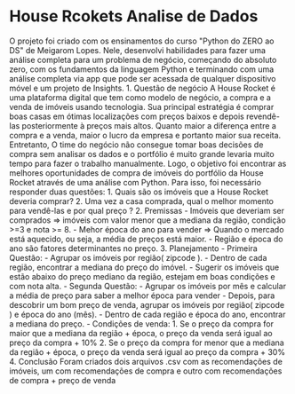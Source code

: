 # House Rcokets Analise de Dados
 O projeto foi criado com os ensinamentos do curso "Python do ZERO ao DS" de Meigarom Lopes. Nele, desenvolvi habilidades para fazer uma análise completa para um problema de negócio, começando do absoluto zero, com os fundamentos da linguagem Python e terminando com uma análise completa via app que pode ser acessada de qualquer dispositivo móvel e um projeto de Insights.  1. Questão de negócio A House Rocket é uma plataforma digital que tem como modelo de negócio, a compra e a venda de imóveis usando tecnologia. Sua principal estratégia é comprar boas casas em ótimas localizações com preços baixos e depois revendê-las posteriormente à preços mais altos. Quanto maior a diferença entre a compra e a venda, maior o lucro da empresa e portanto maior sua receita.  Entretanto, O time do negócio não consegue tomar boas decisões de compra sem analisar os dados e o portfólio é muito grande levaria muito tempo para fazer o trabalho manualmente. Logo, o objetivo foi encontrar as melhores oportunidades de compra de imóveis do portfólio da House Rocket através de uma análise com Python. Para isso, foi necessário responder duas questões:  1. Quais são os imóveis que a House Rocket deveria comprar? 2. Uma vez a casa comprada, qual o melhor momento para vendê-las e por qual preço ?   2. Premissas - Imóveis que deveriam ser comprados => imóveis com valor menor que a mediana da região, condição >=3 e nota >= 8. - Mehor época do ano para vender => Quando o mercado está aquecido, ou seja, a média de preços está maior. - Região e época do ano são fatores determinantes no preço.   3. Planejamento - Primeira Questão: 	- Agrupar os imóveis por região( zipcode ). 	- Dentro de cada região, encontrar a mediana do preço do imóvel. 	- Sugerir os imóveis que estão abaixo do preço mediano da região, estejam em boas condições e com nota alta. - Segunda Questão: 	- Agrupar os imóveis por mês e calcular a média de preço para saber a melhor época para vender 	- Depois, para descobrir um bom preço de venda, agrupar os imóveis por região( zipcode ) e época do ano (mês). 	- Dentro de cada região e época do ano, encontrar a mediana do preço. 	- Condições de venda: 		1. Se o preço da compra for maior que a mediana da região + época, o preço da venda será igual ao preço da compra + 10% 		2. Se o preço da compra for menor que a mediana da região + época, o preço da venda será igual ao preço da compra + 30%  4. Conclusão Foram criados dois arquivos .csv com as recomendações de imóveis, um com recomendações de compra e outro com recomendações de compra + preço de venda
